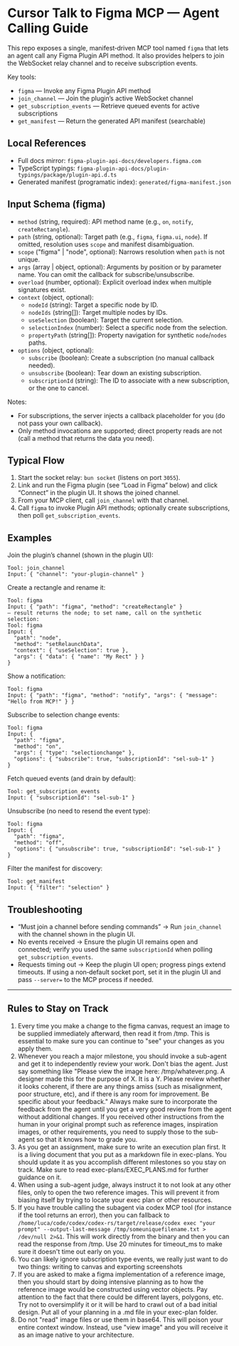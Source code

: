 # Cursor Talk to Figma MCP — Agent Calling Guide

This repo exposes a single, manifest‑driven MCP tool named `figma` that lets an agent call any Figma Plugin API method. It also provides helpers to join the WebSocket relay channel and to receive subscription events.

Key tools:
- `figma` — Invoke any Figma Plugin API method
- `join_channel` — Join the plugin’s active WebSocket channel
- `get_subscription_events` — Retrieve queued events for active subscriptions
- `get_manifest` — Return the generated API manifest (searchable)

## Local References
- Full docs mirror: `figma-plugin-api-docs/developers.figma.com`
- TypeScript typings: `figma-plugin-api-docs/plugin-typings/package/plugin-api.d.ts`
- Generated manifest (programatic index): `generated/figma-manifest.json`

## Input Schema (figma)
- `method` (string, required): API method name (e.g., `on`, `notify`, `createRectangle`).
- `path` (string, optional): Target path (e.g., `figma`, `figma.ui`, `node`). If omitted, resolution uses `scope` and manifest disambiguation.
- `scope` ("figma" | "node", optional): Narrows resolution when `path` is not unique.
- `args` (array | object, optional): Arguments by position or by parameter name. You can omit the callback for subscribe/unsubscribe.
- `overload` (number, optional): Explicit overload index when multiple signatures exist.
- `context` (object, optional):
  - `nodeId` (string): Target a specific node by ID.
  - `nodeIds` (string[]): Target multiple nodes by IDs.
  - `useSelection` (boolean): Target the current selection.
  - `selectionIndex` (number): Select a specific node from the selection.
  - `propertyPath` (string[]): Property navigation for synthetic `node`/`nodes` paths.
- `options` (object, optional):
  - `subscribe` (boolean): Create a subscription (no manual callback needed).
  - `unsubscribe` (boolean): Tear down an existing subscription.
  - `subscriptionId` (string): The ID to associate with a new subscription, or the one to cancel.

Notes:
- For subscriptions, the server injects a callback placeholder for you (do not pass your own callback).
- Only method invocations are supported; direct property reads are not (call a method that returns the data you need).

## Typical Flow
1) Start the socket relay: `bun socket` (listens on port `3055`).
2) Link and run the Figma plugin (see “Load in Figma” below) and click “Connect” in the plugin UI. It shows the joined channel.
3) From your MCP client, call `join_channel` with that channel.
4) Call `figma` to invoke Plugin API methods; optionally create subscriptions, then poll `get_subscription_events`.

## Examples

Join the plugin’s channel (shown in the plugin UI):
```
Tool: join_channel
Input: { "channel": "your-plugin-channel" }
```

Create a rectangle and rename it:
```
Tool: figma
Input: { "path": "figma", "method": "createRectangle" }
— result returns the node; to set name, call on the synthetic selection:
Tool: figma
Input: {
  "path": "node",
  "method": "setRelaunchData",
  "context": { "useSelection": true },
  "args": { "data": { "name": "My Rect" } }
}
```

Show a notification:
```
Tool: figma
Input: { "path": "figma", "method": "notify", "args": { "message": "Hello from MCP!" } }
```

Subscribe to selection change events:
```
Tool: figma
Input: {
  "path": "figma",
  "method": "on",
  "args": { "type": "selectionchange" },
  "options": { "subscribe": true, "subscriptionId": "sel-sub-1" }
}
```

Fetch queued events (and drain by default):
```
Tool: get_subscription_events
Input: { "subscriptionId": "sel-sub-1" }
```

Unsubscribe (no need to resend the event type):
```
Tool: figma
Input: {
  "path": "figma",
  "method": "off",
  "options": { "unsubscribe": true, "subscriptionId": "sel-sub-1" }
}
```

Filter the manifest for discovery:
```
Tool: get_manifest
Input: { "filter": "selection" }
```

## Troubleshooting
- “Must join a channel before sending commands” → Run `join_channel` with the channel shown in the plugin UI.
- No events received → Ensure the plugin UI remains open and connected; verify you used the same `subscriptionId` when polling `get_subscription_events`.
- Requests timing out → Keep the plugin UI open; progress pings extend timeouts. If using a non‑default socket port, set it in the plugin UI and pass `--server=` to the MCP process if needed.


____

## Rules to Stay on Track
1. Every time you make a change to the figma canvas, request an image to be supplied immediately afterward, then read it from /tmp. This is essential to make sure you can continue to "see" your changes as you apply them.
2. Whenever you reach a major milestone, you should invoke a sub-agent and get it to independently review your work. Don't bias the agent. Just say something like "Please view the image here: /tmp/whatever.png. A designer made this for the purpose of X. It is a Y. Please review whether it looks coherent, if there are any things amiss (such as misalignment, poor structure, etc), and if there is any room for improvement. Be specific about your feedback." Always make sure to incorporate the feedback from the agent until you get a very good review from the agent without additional changes. If you received other instructions from the human in your original prompt such as reference images, inspiration images, or other requirements, you need to supply those to the sub-agent so that it knows how to grade you.
3. As you get an assignment, make sure to write an execution plan first. It is a living document that you put as a markdown file in exec-plans. You should update it as you accomplish different milestones so you stay on track. Make sure to read exec-plans/EXEC_PLANS.md for further guidance on it.
4. When using a sub-agent judge, always instruct it to not look at any other files, only to open the two reference images. This will prevent it from biasing itself by trying to locate your exec plan or other resources.
5. If you have trouble calling the subagent via codex MCP tool (for instance if the tool returns an error), then you can fallback to `/home/luca/code/codex/codex-rs/target/release/codex exec "your prompt" --output-last-message /tmp/someuniquefilename.txt > /dev/null 2>&1`. This will work directly from the binary and then you can read the response from /tmp. Use 20 minutes for timeout_ms to make sure it doesn't time out early on you.
6. You can likely ignore subscription type events, we really just want to do two things: writing to canvas and exporting screenshots
7. If you are asked to make a figma implementation of a reference image, then you should start by doing intensive planning as to how the reference image would be constructed using vector objects. Pay attention to the fact that there could be different layers, polygons, etc. Try not to oversimplify it or it will be hard to crawl out of a bad initial design. Put all of your planning in a .md file in your exec-plan folder.
8. Do not "read" image files or use them in base64. This will poison your entire context window. Instead, use "view image" and you will receive it as an image native to your architecture.